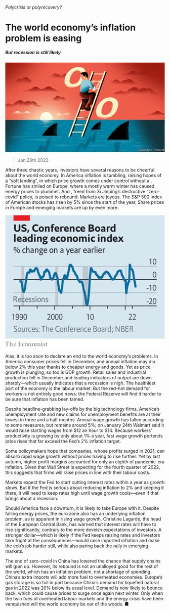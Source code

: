 ###### Polycrisis or polyrecovery?

# The world economy’s inflation problem is easing 

##### But recession is still likely 

![image](images/20230128_LDD003.jpg) 

> Jan 26th 2023 

After three chaotic years, investors have several reasons to be cheerful about the world economy. In America inflation is tumbling, raising hopes of a “soft landing”, in which price growth comes under control without a . Fortune has smiled on Europe, where a mostly warm winter has caused energy prices to plummet. And , freed from Xi Jinping’s destructive “zero-covid” policy, is poised to rebound. Markets are joyous. The S&amp;P 500 index of American stocks has risen by 5% since the start of the year. Share prices in Europe and emerging markets are up by even more. 

![image](images/20230128_LDC523.png) 


Alas, it is too soon to declare an end to the world economy’s problems. In America consumer prices fell in December, and annual inflation may dip below 2% this year thanks to cheaper energy and goods. Yet as price growth is plunging, so too is GDP growth. Retail sales and industrial production fell in December and leading indicators of output are down sharply—which usually indicates that a recession is nigh. The healthiest part of the economy is the labour market. But the red-hot demand for workers is not entirely good news: the Federal Reserve will find it harder to be sure that inflation has been tamed.

Despite headline-grabbing lay-offs by the big technology firms, America’s unemployment rate  and new claims for unemployment benefits are at their lowest in three and a half months. Annual wage growth has fallen according to some measures, but remains around 5%; on January 24th Walmart said it would raise starting wages from $12 an hour to $14. Because workers’ productivity is growing by only about 1% a year, fast wage growth portends price rises that far exceed the Fed’s 2% inflation target.

Some policymakers hope that companies, whose profits surged in 2021, can absorb rapid wage growth without prices having to rise further. Yet by last autumn, higher profit margins accounted for only an eighth of pandemic-era inflation. Given that Wall Street is expecting  for the fourth quarter of 2022, this suggests that firms will raise prices in line with their labour costs.

Markets expect the Fed to start cutting interest rates within a year as growth slows. But if the Fed is serious about reducing inflation to 2% and keeping it there, it will need to keep rates high until wage growth cools—even if that brings about a recession. 

Should America face a downturn, it is likely to take Europe with it. Despite falling energy prices, the euro zone also has an underlying inflation problem, as is apparent in rising wage growth. Christine Lagarde, the head of the European Central Bank, has warned that interest rates will have to rise significantly, contrary to the more doveish expectations of investors. A stronger dollar—which is likely if the Fed keeps raising rates and investors take fright at the consequences—would raise imported inflation and make the ecb’s job harder still, while also paring back the rally in emerging markets.

The end of zero-covid in China has lowered the chance that supply chains will gum up. However, its rebound is not an unalloyed good for the rest of the world, which has an inflation problem, not a shortage of spending. China’s extra imports will add more fuel to overheated economies. Europe’s gas storage is so full in part because China’s demand for liquefied natural gas in 2022 was 20% below its usual level. Demand is now likely to bounce back, which could cause prices to surge once again next winter. Only when the twin foes of overheated labour markets and the energy crisis have been vanquished will the world economy be out of the woods. ■


